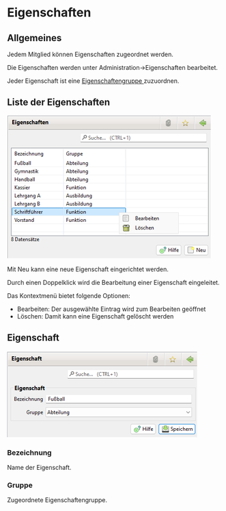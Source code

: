 # Eigenschaften

## Allgemeines

Jedem Mitglied können Eigenschaften zugeordnet werden.

Die Eigenschaften werden unter Administration->Eigenschaften bearbeitet.

Jeder Eigenschaft ist eine [Eigenschaftengruppe ](../../../3.1/administration/mitglieder/eigenschaften-gruppen.md)zuzuordnen.

## Liste der Eigenschaften

![](<../../../../v3.1.x/administration/mitglieder/img/Eigenschaften (1).png>)

Mit Neu kann eine neue Eigenschaft eingerichtet werden.

Durch einen Doppelklick wird die Bearbeitung einer Eigenschaft eingeleitet.

Das Kontextmenü bietet folgende Optionen:

* Bearbeiten: Der ausgewählte Eintrag wird zum Bearbeiten geöffnet
* Löschen: Damit kann eine Eigenschaft gelöscht werden

## Eigenschaft

![](<../../../../v3.1.x/administration/mitglieder/img/Eigenschaft (2).png>)

### Bezeichnung

Name der Eigenschaft.

### Gruppe

Zugeordnete Eigenschaftengruppe.
